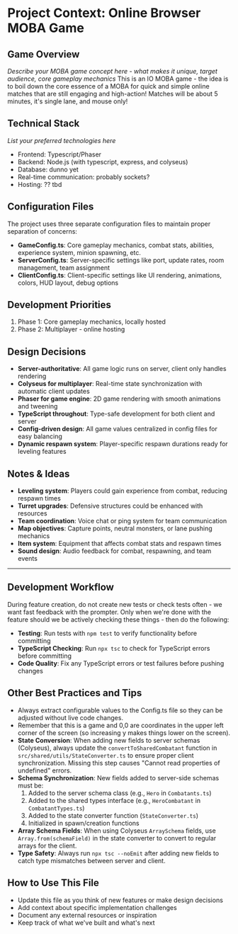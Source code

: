 # Project Context: Online Browser MOBA Game

## Game Overview
*Describe your MOBA game concept here - what makes it unique, target audience, core gameplay mechanics*
This is an IO MOBA game - the idea is to boil down the core essence of a MOBA for quick and simple online matches that are still engaging and high-action! Matches will be about 5 minutes, it's single lane, and mouse only!


## Technical Stack
*List your preferred technologies here*
- Frontend: Typescript/Phaser
- Backend: Node.js (with typescript, express, and colyseus)
- Database: dunno yet
- Real-time communication: probably sockets? 
- Hosting: ?? tbd

## Configuration Files
The project uses three separate configuration files to maintain proper separation of concerns:
- **GameConfig.ts**: Core gameplay mechanics, combat stats, abilities, experience system, minion spawning, etc.
- **ServerConfig.ts**: Server-specific settings like port, update rates, room management, team assignment
- **ClientConfig.ts**: Client-specific settings like UI rendering, animations, colors, HUD layout, debug options

## Development Priorities
1. Phase 1: Core gameplay mechanics, locally hosted
2. Phase 2: Multiplayer - online hosting

## Design Decisions
- **Server-authoritative**: All game logic runs on server, client only handles rendering
- **Colyseus for multiplayer**: Real-time state synchronization with automatic client updates
- **Phaser for game engine**: 2D game rendering with smooth animations and tweening
- **TypeScript throughout**: Type-safe development for both client and server
- **Config-driven design**: All game values centralized in config files for easy balancing
- **Dynamic respawn system**: Player-specific respawn durations ready for leveling features

## Notes & Ideas
- **Leveling system**: Players could gain experience from combat, reducing respawn times
- **Turret upgrades**: Defensive structures could be enhanced with resources
- **Team coordination**: Voice chat or ping system for team communication
- **Map objectives**: Capture points, neutral monsters, or lane pushing mechanics
- **Item system**: Equipment that affects combat stats and respawn times
- **Sound design**: Audio feedback for combat, respawning, and team events

---

## Development Workflow
During feature creation, do not create new tests or check tests often - we want fast feedback with the prompter. Only when we're done with the feature should we be actively checking these things - then do the following:
- **Testing**: Run tests with `npm test` to verify functionality before committing
- **TypeScript Checking**: Run `npx tsc` to check for TypeScript errors before committing
- **Code Quality**: Fix any TypeScript errors or test failures before pushing changes

## Other Best Practices and Tips
- Always extract configurable values to the Config.ts file so they can be adjusted without live code changes.
- Remember that this is a game and 0,0 are coordinates in the upper left corner of the screen (so increasing y makes things lower on the screen).
- **State Conversion**: When adding new fields to server schemas (Colyseus), always update the `convertToSharedCombatant` function in `src/shared/utils/StateConverter.ts` to ensure proper client synchronization. Missing this step causes "Cannot read properties of undefined" errors.
- **Schema Synchronization**: New fields added to server-side schemas must be:
  1. Added to the server schema class (e.g., `Hero` in `Combatants.ts`)
  2. Added to the shared types interface (e.g., `HeroCombatant` in `CombatantTypes.ts`)
  3. Added to the state converter function (`StateConverter.ts`)
  4. Initialized in spawn/creation functions
- **Array Schema Fields**: When using Colyseus `ArraySchema` fields, use `Array.from(schemaField)` in the state converter to convert to regular arrays for the client.
- **Type Safety**: Always run `npx tsc --noEmit` after adding new fields to catch type mismatches between server and client.

## How to Use This File
- Update this file as you think of new features or make design decisions
- Add context about specific implementation challenges
- Document any external resources or inspiration
- Keep track of what we've built and what's next
